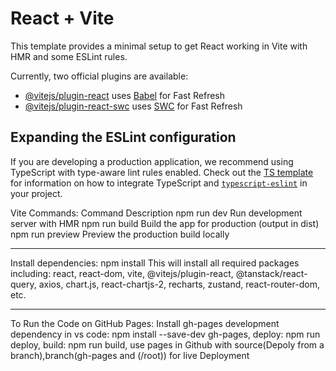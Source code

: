 # React + Vite

This template provides a minimal setup to get React working in Vite with HMR and some ESLint rules.

Currently, two official plugins are available:

- [@vitejs/plugin-react](https://github.com/vitejs/vite-plugin-react/blob/main/packages/plugin-react) uses [Babel](https://babeljs.io/) for Fast Refresh
- [@vitejs/plugin-react-swc](https://github.com/vitejs/vite-plugin-react/blob/main/packages/plugin-react-swc) uses [SWC](https://swc.rs/) for Fast Refresh

## Expanding the ESLint configuration

If you are developing a production application, we recommend using TypeScript with type-aware lint rules enabled. Check out the [TS template](https://github.com/vitejs/vite/tree/main/packages/create-vite/template-react-ts) for information on how to integrate TypeScript and [`typescript-eslint`](https://typescript-eslint.io) in your project.



Vite Commands:
Command         	     Description
npm run dev   	  Run development server with HMR
npm run build	  Build the app for production (output in dist)
npm run preview	  Preview the production build locally
***************************************************************************************************************************************
Install dependencies:
npm install
This will install all required packages including:
react, react-dom,
vite,
@vitejs/plugin-react,
@tanstack/react-query,
axios, chart.js, react-chartjs-2,
recharts, zustand, react-router-dom, etc.

****************************************************************************************************************************************
To Run the Code on GitHub Pages:
Install gh-pages  development dependency in vs code:  npm install --save-dev gh-pages,
deploy:  npm run deploy,
build:  npm run build,
use pages in Github with source(Depoly from a branch),branch(gh-pages and (/root)) for live Deployment
